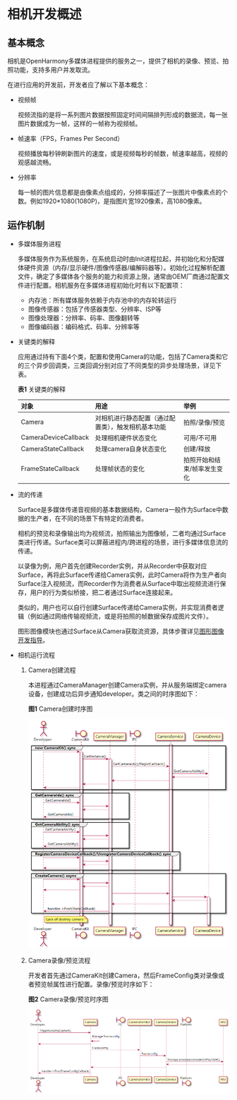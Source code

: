 # 相机开发概述


## 基本概念

相机是OpenHarmony多媒体进程提供的服务之一，提供了相机的录像、预览、拍照功能，支持多用户并发取流。

在进行应用的开发前，开发者应了解以下基本概念：

- 视频帧

  视频流指的是将一系列图片数据按照固定时间间隔排列形成的数据流，每一张图片数据成为一帧，这样的一帧称为视频帧。

- 帧速率（FPS，Frames Per Second）

  视频播放每秒钟刷新图片的速度，或是视频每秒的帧数，帧速率越高，视频的观感越流畅。

- 分辨率

  每一帧的图片信息都是由像素点组成的，分辨率描述了一张图片中像素点的个数。例如1920\*1080(1080P)，是指图片宽1920像素，高1080像素。


## 运作机制

- 多媒体服务进程
  
  多媒体服务作为系统服务，在系统启动时由Init进程拉起，并初始化和分配媒体硬件资源（内存/显示硬件/图像传感器/编解码器等）。初始化过程解析配置文件，确定了多媒体各个服务的能力和资源上限，通常由OEM厂商通过配置文件进行配置。相机服务在多媒体进程初始化时有以下配置项：

  - 内存池：所有媒体服务依赖于内存池中的内存轮转运行
  - 图像传感器：包括了传感器类型、分辨率、ISP等
  - 图像处理器：分辨率、码率、图像翻转等
  - 图像编码器：编码格式、码率、分辨率等

- 关键类的解释
    
  应用通过持有下面4个类，配置和使用Camera的功能，包括了Camera类和它的三个异步回调类，三类回调分别对应了不同类型的异步处理场景，详见下表。
    
  **表1** 关键类的解释
  
  | 对象 | 用途 | 举例 | 
  | -------- | -------- | -------- |
  | Camera | 对相机进行静态配置（通过配置类），触发相机基本功能 | 拍照/录像/预览 | 
  | CameraDeviceCallback | 处理相机硬件状态变化 | 可用/不可用 | 
  | CameraStateCallback | 处理camera自身状态变化 | 创建/释放 | 
  | FrameStateCallback | 处理帧状态的变化 | 拍照开始和结束/帧率发生变化 | 

- 流的传递
  
  Surface是多媒体传递音视频的基本数据结构，Camera一般作为Surface中数据的生产者，在不同的场景下有特定的消费者。

  相机的预览和录像输出均为视频流，拍照输出为图像帧，二者均通过Surface类进行传递。Surface类可以屏蔽进程内/跨进程的场景，进行多媒体信息流的传递。

  以录像为例，用户首先创建Recorder实例，并从Recorder中获取对应Surface，再将此Surface传递给Camera实例，此时Camera将作为生产者向Surface注入视频流，而Recorder作为消费者从Surface中取出视频流进行保存，用户的行为类似桥接，把二者通过Surface连接起来。

  类似的，用户也可以自行创建Surface传递给Camera实例，并实现消费者逻辑（例如通过网络传输视频流，或是将拍照的帧数据保存成图片文件）。

  图形图像模块也通过Surface从Camera获取流资源，具体步骤详见[图形图像开发指导](../subsystems/subsys-graphics-overview.md)。

- 相机运行流程

  1. Camera创建流程
      
     本进程通过CameraManager创建Camera实例，并从服务端绑定camera设备，创建成功后异步通知developer。类之间的时序图如下：

     **图1** Camera创建时序图
     
     ![zh-cn_image_0000001200114819](figures/zh-cn_image_0000001200114819.png)

  2. Camera录像/预览流程
      
     开发者首先通过CameraKit创建Camera，然后FrameConfig类对录像或者预览帧属性进行配置。录像/预览时序如下：

     **图2** Camera录像/预览时序图
     
     ![zh-cn_image_0000001200115193](figures/zh-cn_image_0000001200115193.png)
